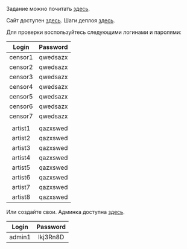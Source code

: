 Задание можно почитать [здесь](task.md).

Сайт доступен [здесь](). Шаги деплоя [здесь](deploy.md).

Для проверки воспользуйтесь следующими логинами и паролями:

| Login | Password |
:------:|:--------:|
|censor1|qwedsazx  |
|censor2|qwedsazx  |
|censor3|qwedsazx  |
|censor4|qwedsazx  |
|censor5|qwedsazx  |
|censor6|qwedsazx  |
|censor7|qwedsazx  |
|       |          |
|artist1|qazxswed  |
|artist2|qazxswed  |
|artist3|qazxswed  |
|artist4|qazxswed  |
|artist5|qazxswed  |
|artist6|qazxswed  |
|artist7|qazxswed  |
|artist8|qazxswed  |

Или создайте свои. Админка доступна [здесь]().

| Login | Password |
:------:|:--------:|
|admin1 |lkj3Rn8D  |

